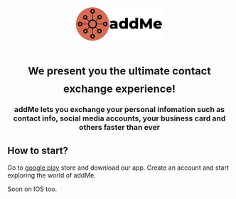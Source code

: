 <div align="center">
<img src="img/logo.png" height="75px">
<h1><sub>We present you the ultimate contact exchange experience!</sub></h1>

### **addMe lets you exchange your personal infomation such as contact info, social media accounts, your business card and others faster than ever**

</div>

## How to start?

Go to [google play](https://play.google.com/store) store and download our app. Create an account and start exploring the world of addMe.

Soon on IOS too.
